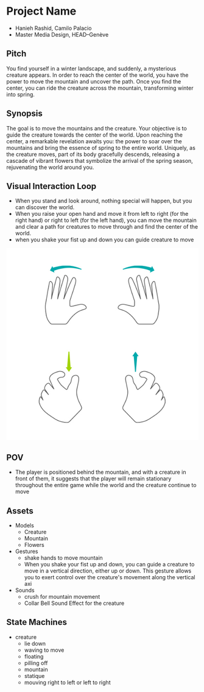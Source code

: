 # Project Name
- Hanieh Rashid, Camilo Palacio
- Master Media Design, HEAD–Genève

## Pitch

You find yourself in a winter landscape, and suddenly, a mysterious creature appears. In order to reach the center of the world, you have the power to move the mountain and uncover the path. Once you find the center, you can ride the creature across the mountain, transforming winter into spring.

## Synopsis
The goal is to move the mountains and the creature. Your objective is to guide the creature towards the center of the world. Upon reaching the center, a remarkable revelation awaits you: the power to soar over the mountains and bring the essence of spring to the entire world. Uniquely, as the creature moves, part of its body gracefully descends, releasing a cascade of vibrant flowers that symbolize the arrival of the spring season, rejuvenating the world around you.

## Visual Interaction Loop
 - When you stand and look around, nothing special will happen, but you can discover the world. 
 - When you raise your open hand and move it from left to right (for the right hand) or right to left (for the left hand), you can move the mountain and clear a path for creatures to move through and find the center of the world.
 - when you shake your fist up and down you can guide creature to move 
 
 ![Scannig](/devlog/images/2023-06-05/Hands_Gestures.jpg)


## POV

- The player is positioned behind the mountain, and with a creature in front of them, it suggests that the player will remain stationary throughout the entire game while the world and the creature continue to move

## Assets
- Models
	+ Creature 
	+ Mountain
	+ Flowers
- Gestures
	+ shake hands to move mountain
	+ When you shake your fist up and down, you can guide a creature to move in a vertical direction, either up or down. This gesture allows you to exert control over the creature's movement along the vertical axi
- Sounds
	+ crush for mountain movement
	+ Collar Bell Sound Effect for the creature 
	
## State Machines


- creature
	- lie down
	- waving to move
	- floating
	- pilling off 
	- mountain 
	- statique 
	- mouving right to left or left to right 
